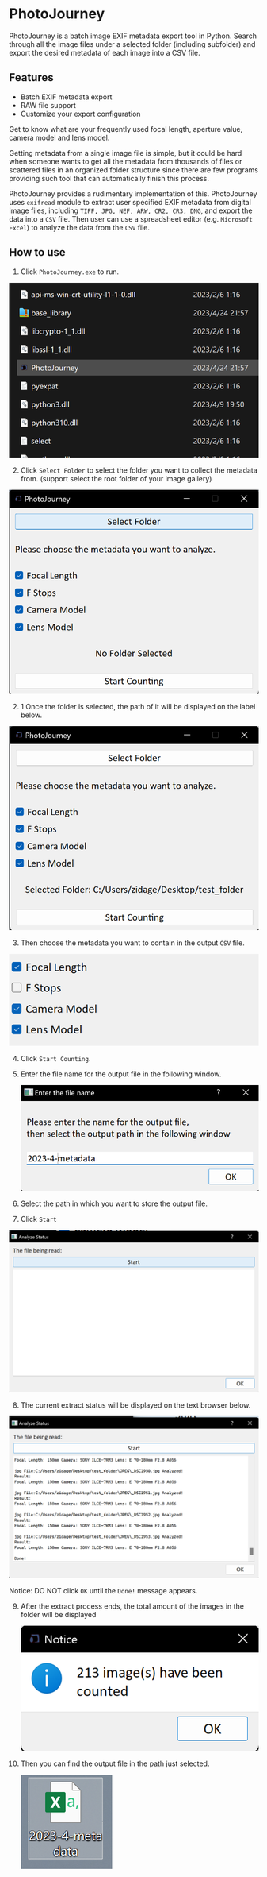 # PhotoJourney

PhotoJourney is a batch image EXIF metadata export tool in Python. Search through all the image files under a selected folder (including subfolder) and export the desired metadata of each image into a CSV file.

## Features

- Batch EXIF metadata export
- RAW file support
- Customize your export configuration

Get to know what are your frequently used focal length, aperture value, camera model and lens model. 

Getting metadata from a single image file is simple, but it could be hard when someone wants to get all the metadata from thousands of files or scattered files in an organized folder structure since there are few programs providing such tool that can automatically finish this process. 

PhotoJourney provides a rudimentary implementation of this. PhotoJourney uses `exifread` module to extract user specified EXIF metadata from digital image files, including `TIFF, JPG, NEF, ARW, CR2, CR3, DNG`, and export the data into a `CSV` file. Then user can use a spreadsheet editor (e.g. `Microsoft Excel`) to analyze the data from the `CSV` file.

## How to use

1. Click `PhotoJourney.exe` to run.

![](https://raw.githubusercontent.com/zidage/PhotoJourney/main/docs/tutorial_screenshots/screenshot01.png)

2. Click `Select Folder` to select the folder you want to collect the metadata from. (support select the root folder of your image gallery)

![](https://raw.githubusercontent.com/zidage/PhotoJourney/main/docs/tutorial_screenshots/screenshot02.png)

2. 1 Once the folder is selected, the path of it will be displayed on the label below.

![](https://raw.githubusercontent.com/zidage/PhotoJourney/main/docs/tutorial_screenshots/screenshot03.png)

3. Then choose the metadata you want to contain in the output `CSV` file.

![](https://raw.githubusercontent.com/zidage/PhotoJourney/main/docs/tutorial_screenshots/screenshot04.png)

4. Click `Start Counting`.

5. Enter the file name for the output file in the following window.

   ![](https://raw.githubusercontent.com/zidage/PhotoJourney/main/docs/tutorial_screenshots/screenshot05.png)

6. Select the path in which you want to store the output file.
7. Click `Start`

![](https://raw.githubusercontent.com/zidage/PhotoJourney/main/docs/tutorial_screenshots/screenshot06.png)

8. The current extract status will be displayed on the text browser below.

![](https://raw.githubusercontent.com/zidage/PhotoJourney/main/docs/tutorial_screenshots/screenshot07.png)

Notice: DO NOT click `OK` until the `Done!` message appears.

9. After the extract process ends, the total amount of the images in the folder will be displayed

   ![](https://raw.githubusercontent.com/zidage/PhotoJourney/main/docs/tutorial_screenshots/screenshot08.png)

10. Then you can find the output file in the path just selected.

    ![](https://raw.githubusercontent.com/zidage/PhotoJourney/main/docs/tutorial_screenshots/screenshot09.png)
